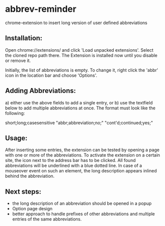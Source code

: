 # abbrev-reminder
chrome-extension to insert long version of user defined abbreviations


## Installation:
Open chrome://extensions/ and click 'Load unpacked extensions'. Select the cloned repo path there.
The Extension is installed now until you disable or remove it.

Initially, the list of abbreviations is empty. To change it, right click the 'abbr' icon in the location bar and choose 'Options'.


## Adding Abbreviations:
a) either use the above fields to add a single entry, or
b) use the textfield below to add multiple abbreviations at once. The format must look like the following:

short;long;casesensitive
"abbr;abbreviation;no;"
"cont'd;continued;yes;"


## Usage:
After inserting some entries, the extension can be tested by opening a page with one or more of the abbreviations.
To activate the extension on a certain site, the icon next to the address bar has to be clicked.
All found abbreviations will be underlined with a blue dotted line. In case of a mouseover event on such an element, the long description appears inlined behind the abbreviation.


## Next steps:
* the long description of an abbreviation should be opened in a popup
* Option page design
* better approach to handle prefixes of other abbreviations and multiple entries of the same abbreviations.
